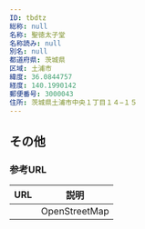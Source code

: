 ```yaml
---
ID: tbdtz
総称: null
名称: 聖徳太子堂
名称読み: null
別名: null
都道府県: 茨城県
区域: 土浦市
緯度: 36.0844757
経度: 140.1990142
郵便番号: 3000043
住所: 茨城県土浦市中央１丁目１４−１５
---
```


## その他

### 参考URL

| URL | 説明          |
| --- | ------------- |
|     | OpenStreetMap |
